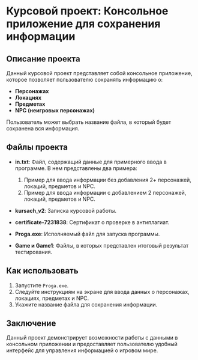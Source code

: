 # Курсовой проект: Консольное приложение для сохранения информации

## Описание проекта
Данный курсовой проект представляет собой консольное приложение, которое позволяет пользователю сохранять информацию о:

- **Персонажах**
- **Локациях**
- **Предметах**
- **NPC (неигровых персонажах)**

Пользователь может выбрать название файла, в который будет сохранена вся информация.

## Файлы проекта

- **in.txt**: Файл, содержащий данные для примерного ввода в программе. В нем представлены два примера:
  1. Пример для ввода информации без добавления 2+ персонажей, локаций, предметов и NPC.
  2. Пример для ввода информации с добавлением 2 персонажей, локаций, предметов и NPC.

- **kursach_v2**: Записка курсовой работы.

- **certificate-7231838**: Сертификат о проверке в антиплагиат.

- **Proga.exe**: Исполняемый файл для запуска программы.

- **Game и Game1**: Файлы, в которых представлен итоговый результат тестирования.

## Как использовать
1. Запустите `Proga.exe`.
2. Следуйте инструкциям на экране для ввода данных о персонажах, локациях, предметах и NPC.
3. Укажите название файла для сохранения информации.

## Заключение
Данный проект демонстрирует возможности работы с данными в консольном приложении и предоставляет пользователю удобный интерфейс для управления информацией о игровом мире.

